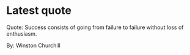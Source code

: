 # Latest quote 

Quote: Success consists of going from failure to failure without loss of enthusiasm. 

By: Winston Churchill